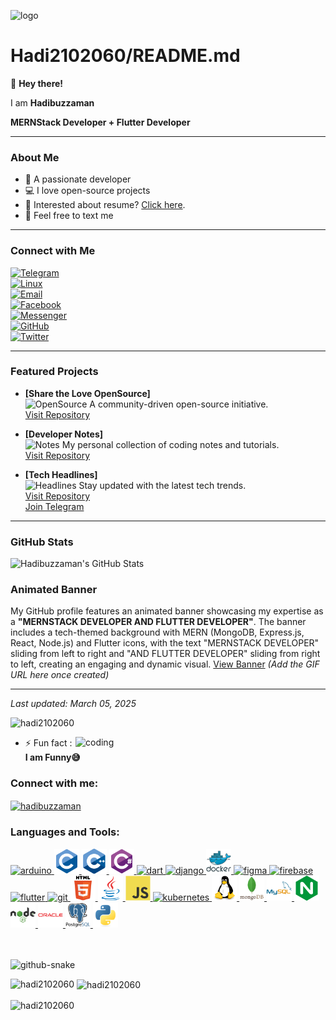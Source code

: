 
![logo]([https://user-images.githubusercontent.com/74038190/225813708-98b745f2-7d22-48cf-9150-083f1b00d6c9.gif](https://pixabay.com/videos/cascade-forest-nature-mist-foggy-150725/))


# Hadi2102060/README.md

👋 **Hey there!**

I am **Hadibuzzaman**

**MERNStack Developer + Flutter Developer**

---

### About Me
- 🌱 A passionate developer
- 💻 I love open-source projects
- 📝 Interested about resume? [Click here](#).
- 💬 Feel free to text me

---

### Connect with Me
[<img src="https://img.icons8.com/color/48/000000/telegram-app.png" alt="Telegram" width="32"/>](https://t.me/yourusername)  
[<img src="https://img.icons8.com/color/48/000000/linux--v1.png" alt="Linux" width="32"/>](https://yourlinuxprofile)  
[<img src="https://img.icons8.com/color/48/000000/gmail.png" alt="Email" width="32"/>](mailto:your.email@example.com)  
[<img src="https://img.icons8.com/color/48/000000/facebook.png" alt="Facebook" width="32"/>](https://facebook.com/yourusername)  
[<img src="https://img.icons8.com/color/48/000000/messenger.png" alt="Messenger" width="32"/>](https://messenger.com/yourusername)  
[<img src="https://img.icons8.com/color/48/000000/github.png" alt="GitHub" width="32"/>](https://github.com/Hadi2102060)  
[<img src="https://img.icons8.com/color/48/000000/twitter.png" alt="Twitter" width="32"/>](https://twitter.com/yourusername)

---

### Featured Projects
- **[Share the Love OpenSource]**  
  <img src="https://img.icons8.com/color/48/000000/open-source.png" alt="OpenSource" width="32"/> A community-driven open-source initiative.  
  [Visit Repository](https://github.com/Hadi2102060/share-the-love)

- **[Developer Notes]**  
  <img src="https://img.icons8.com/color/48/000000/notes.png" alt="Notes" width="32"/> My personal collection of coding notes and tutorials.  
  [Visit Repository](https://github.com/Hadi2102060/developer-notes)

- **[Tech Headlines]**  
  <img src="https://img.icons8.com/color/48/000000/news.png" alt="Headlines" width="32"/> Stay updated with the latest tech trends.  
  [Visit Repository](https://github.com/Hadi2102060/tech-headlines)  
  [Join Telegram](https://t.me/TechHeadlines)

---

### GitHub Stats
![Hadibuzzaman's GitHub Stats](https://github-readme-stats.vercel.app/api?username=Hadi2102060&show_icons=true&theme=radical)

### Animated Banner
My GitHub profile features an animated banner showcasing my expertise as a **"MERNSTACK DEVELOPER AND FLUTTER DEVELOPER"**. The banner includes a tech-themed background with MERN (MongoDB, Express.js, React, Node.js) and Flutter icons, with the text "MERNSTACK DEVELOPER" sliding from left to right and "AND FLUTTER DEVELOPER" sliding from right to left, creating an engaging and dynamic visual. [View Banner](#) *(Add the GIF URL here once created)*

---

*Last updated: March 05, 2025*

<p align="left"> <img src="https://komarev.com/ghpvc/?username=hadi2102060&label=Profile%20views&color=0e75b6&style=flat" alt="hadi2102060" /> </p>

<img align="right" alt="coding" width="400" src= "https://user-images.githubusercontent.com/74038190/235224431-e8c8c12e-6826-47f1-89fb-2ddad83b3abf.gif">

- ⚡ Fun fact :  **I am Funny😅**

<h3 align="left">Connect with me:</h3>
<p align="left">
<a href="https://linkedin.com/in/hadibuzzaman" target="blank"><img align="center" src="https://raw.githubusercontent.com/rahuldkjain/github-profile-readme-generator/master/src/images/icons/Social/linked-in-alt.svg" alt="hadibuzzaman" height="30" width="40" /></a>
</p>

<h3 align="left">Languages and Tools:</h3>
<p align="left"> <a href="https://www.arduino.cc/" target="_blank" rel="noreferrer"> <img src="https://cdn.worldvectorlogo.com/logos/arduino-1.svg" alt="arduino" width="40" height="40"/> </a> <a href="https://www.cprogramming.com/" target="_blank" rel="noreferrer"> <img src="https://raw.githubusercontent.com/devicons/devicon/master/icons/c/c-original.svg" alt="c" width="40" height="40"/> </a> <a href="https://www.w3schools.com/cpp/" target="_blank" rel="noreferrer"> <img src="https://raw.githubusercontent.com/devicons/devicon/master/icons/cplusplus/cplusplus-original.svg" alt="cplusplus" width="40" height="40"/> </a> <a href="https://www.w3schools.com/cs/" target="_blank" rel="noreferrer"> <img src="https://raw.githubusercontent.com/devicons/devicon/master/icons/csharp/csharp-original.svg" alt="csharp" width="40" height="40"/> </a> <a href="https://dart.dev" target="_blank" rel="noreferrer"> <img src="https://www.vectorlogo.zone/logos/dartlang/dartlang-icon.svg" alt="dart" width="40" height="40"/> </a> <a href="https://www.djangoproject.com/" target="_blank" rel="noreferrer"> <img src="https://cdn.worldvectorlogo.com/logos/django.svg" alt="django" width="40" height="40"/> </a> <a href="https://www.docker.com/" target="_blank" rel="noreferrer"> <img src="https://raw.githubusercontent.com/devicons/devicon/master/icons/docker/docker-original-wordmark.svg" alt="docker" width="40" height="40"/> </a> <a href="https://www.figma.com/" target="_blank" rel="noreferrer"> <img src="https://www.vectorlogo.zone/logos/figma/figma-icon.svg" alt="figma" width="40" height="40"/> </a> <a href="https://firebase.google.com/" target="_blank" rel="noreferrer"> <img src="https://www.vectorlogo.zone/logos/firebase/firebase-icon.svg" alt="firebase" width="40" height="40"/> </a> <a href="https://flutter.dev" target="_blank" rel="noreferrer"> <img src="https://www.vectorlogo.zone/logos/flutterio/flutterio-icon.svg" alt="flutter" width="40" height="40"/> </a> <a href="https://git-scm.com/" target="_blank" rel="noreferrer"> <img src="https://www.vectorlogo.zone/logos/git-scm/git-scm-icon.svg" alt="git" width="40" height="40"/> </a> <a href="https://www.w3.org/html/" target="_blank" rel="noreferrer"> <img src="https://raw.githubusercontent.com/devicons/devicon/master/icons/html5/html5-original-wordmark.svg" alt="html5" width="40" height="40"/> </a> <a href="https://www.java.com" target="_blank" rel="noreferrer"> <img src="https://raw.githubusercontent.com/devicons/devicon/master/icons/java/java-original.svg" alt="java" width="40" height="40"/> </a> <a href="https://developer.mozilla.org/en-US/docs/Web/JavaScript" target="_blank" rel="noreferrer"> <img src="https://raw.githubusercontent.com/devicons/devicon/master/icons/javascript/javascript-original.svg" alt="javascript" width="40" height="40"/> </a> <a href="https://kubernetes.io" target="_blank" rel="noreferrer"> <img src="https://www.vectorlogo.zone/logos/kubernetes/kubernetes-icon.svg" alt="kubernetes" width="40" height="40"/> </a> <a href="https://www.linux.org/" target="_blank" rel="noreferrer"> <img src="https://raw.githubusercontent.com/devicons/devicon/master/icons/linux/linux-original.svg" alt="linux" width="40" height="40"/> </a> <a href="https://www.mongodb.com/" target="_blank" rel="noreferrer"> <img src="https://raw.githubusercontent.com/devicons/devicon/master/icons/mongodb/mongodb-original-wordmark.svg" alt="mongodb" width="40" height="40"/> </a> <a href="https://www.mysql.com/" target="_blank" rel="noreferrer"> <img src="https://raw.githubusercontent.com/devicons/devicon/master/icons/mysql/mysql-original-wordmark.svg" alt="mysql" width="40" height="40"/> </a> <a href="https://www.nginx.com" target="_blank" rel="noreferrer"> <img src="https://raw.githubusercontent.com/devicons/devicon/master/icons/nginx/nginx-original.svg" alt="nginx" width="40" height="40"/> </a> <a href="https://nodejs.org" target="_blank" rel="noreferrer"> <img src="https://raw.githubusercontent.com/devicons/devicon/master/icons/nodejs/nodejs-original-wordmark.svg" alt="nodejs" width="40" height="40"/> </a> <a href="https://www.oracle.com/" target="_blank" rel="noreferrer"> <img src="https://raw.githubusercontent.com/devicons/devicon/master/icons/oracle/oracle-original.svg" alt="oracle" width="40" height="40"/> </a> <a href="https://www.postgresql.org" target="_blank" rel="noreferrer"> <img src="https://raw.githubusercontent.com/devicons/devicon/master/icons/postgresql/postgresql-original-wordmark.svg" alt="postgresql" width="40" height="40"/> </a> <a href="https://www.python.org" target="_blank" rel="noreferrer"> <img src="https://raw.githubusercontent.com/devicons/devicon/master/icons/python/python-original.svg" alt="python" width="40" height="40"/> </a> </p>
<br>
<br>




<picture>
  <source media="(prefers-color-scheme: dark)" srcset="https://raw.githubusercontent.com/tobiasmeyhoefer/tobiasmeyhoefer/output/github-snake-dark.svg" />
  <source media="(prefers-color-scheme: light)" srcset="https://raw.githubusercontent.com/tobiasmeyhoefer/tobiasmeyhoefer/output/github-snake.svg" />
  <img alt="github-snake" src="https://raw.githubusercontent.com/tobiasmeyhoefer/tobiasmeyhoefer/output/github-snake.svg" />
</picture>

<p><img align="left" src="https://github-readme-stats.vercel.app/api/top-langs?username=hadi2102060&show_icons=true&locale=en&layout=compact" alt="hadi2102060" /></p>

<p>&nbsp;<img align="center" src="https://github-readme-stats.vercel.app/api?username=hadi2102060&show_icons=true&locale=en" alt="hadi2102060" /></p>

<p><img align="center" src="https://github-readme-streak-stats.herokuapp.com/?user=hadi2102060&" alt="hadi2102060" /></p>


